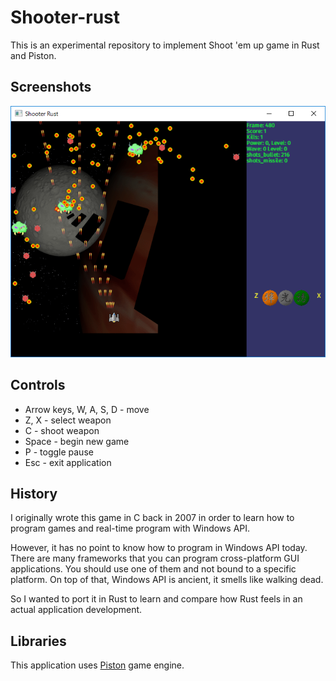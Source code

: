 # Shooter-rust

This is an experimental repository to implement Shoot 'em up game in Rust and Piston.

## Screenshots

![image](images/screenshot01.png)


## Controls

* Arrow keys, W, A, S, D - move
* Z, X - select weapon
* C - shoot weapon
* Space - begin new game
* P - toggle pause
* Esc - exit application


## History

I originally wrote this game in C back in 2007 in order to learn how to program games and real-time program
with Windows API.

However, it has no point to know how to program in Windows API today.
There are many frameworks that you can program cross-platform GUI applications.
You should use one of them and not bound to a specific platform.
On top of that, Windows API is ancient, it smells like walking dead.

So I wanted to port it in Rust to learn and compare how Rust feels in an actual application development.


## Libraries

This application uses [Piston](https://github.com/PistonDevelopers/piston) game engine.
